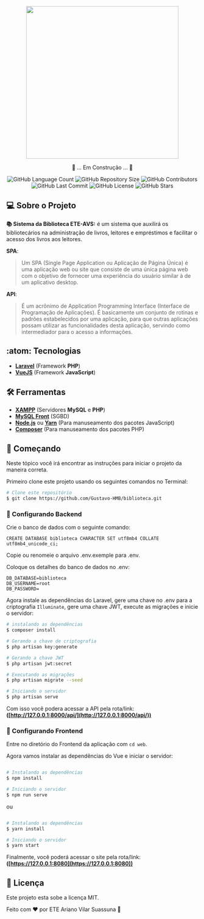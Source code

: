 <p align="center"><img src="https://res.cloudinary.com/dozt2izvj/image/upload/v1595030984/logo-lib-comp-blue_lpahno.png" width="400"></p>

<p align="center">
    🚧 ... Em Construção ... 🚧
</p>

<p align="center">
    <img alt="GitHub Language Count" src="https://img.shields.io/github/languages/count/Gustavo-HMB/biblioteca" />
    <img alt="GitHub Repository Size" src="https://img.shields.io/github/repo-size/Gustavo-HMB/biblioteca" />
    <img alt="GitHub Contributors" src="https://img.shields.io/github/contributors/Gustavo-HMB/biblioteca" />
    <img alt="GitHub Last Commit" src="https://img.shields.io/github/last-commit/Gustavo-HMB/biblioteca" />
    <img alt="GitHub License" src="https://img.shields.io/github/license/Gustavo-HMB/biblioteca">
    <img alt="GitHub Stars" src="https://img.shields.io/github/stars/Gustavo-HMB/biblioteca?style=social">
</p>

## 💻 Sobre o Projeto

**:books: Sistema da Biblioteca ETE-AVS:** é um sistema que auxilirá os bibliotecários na administração de livros, leitores e empréstimos e facilitar o acesso dos livros aos leitores.

**SPA**:

>Um SPA (Single Page Application ou Aplicação de Página Única) é uma aplicação web ou site que consiste de uma única página web com o objetivo de fornecer uma experiência do usuário similar à de um aplicativo desktop.

**API**:
> É um acrônimo de Application Programming Interface (Interface de Programação de  Aplicações). É basicamente um conjunto de rotinas e padrões estabelecidos por uma aplicação, para que outras aplicações possam utilizar as funcionalidades desta aplicação, servindo como intermediador para o acesso a informações.

## :atom: Tecnologias

- **[Laravel](https://laravel.com/)** (Framework **PHP**)
- **[VueJS](https://vuejs.org/)** (Framework **JavaScript**)

## 🛠 Ferramentas

- **[XAMPP](https://www.apachefriends.org/pt_br/index.html)** (Servidores **MySQL** e **PHP**)
- **[MySQL Front](https://mysql-front.software.informer.com/6.0/)** (SGBD)
- **[Node.js](https://nodejs.org/)** ou **[Yarn](https://classic.yarnpkg.com/pt-BR/docs/install/#windows-stable)** (Para manuseamento dos pacotes JavaScript)
- **[Composer](https://getcomposer.org/doc/00-intro.md)** (Para manuseamento dos pacotes PHP)

## 🚀 Começando

Neste tópico você irá encontrar as instruções para iniciar o projeto da maneira correta.

Primeiro clone este projeto usando os seguintes comandos no Terminal:

```bash
# Clone este repositório
$ git clone https://github.com/Gustavo-HMB/biblioteca.git
```

### 🎲 Configurando Backend

Crie o banco de dados com o seguinte comando:

```mysql
CREATE DATABASE biblioteca CHARACTER SET utf8mb4 COLLATE utf8mb4_unicode_ci;
```

Copie ou renomeie o arquivo .env.exemple para .env.

Coloque os detalhes do banco de dados no .env:

```
DB_DATABASE=biblioteca
DB_USERNAME=root
DB_PASSWORD=
```

Agora instale as dependências do Laravel, gere uma chave no .env para a criptografia `Illuminate`, gere uma chave JWT, execute as migrações e inicie o servidor:

```bash
# instalando as dependências
$ composer install

# Gerando a chave de criptografia
$ php artisan key:generate

# Gerando a chave JWT
$ php artisan jwt:secret

# Executando as migrações
$ php artisan migrate --seed

# Iniciando o servidor
$ php artisan serve
```

Com isso você podera acessar a API pela rota/link: **([http://127.0.0.1:8000/api/](http://127.0.0.1:8000/api/))**

### 🧭 Configurando Frontend

Entre no diretório do Frontend da aplicação com `cd web`.

Agora vamos instalar as dependências do Vue e iniciar o servidor:

```bash

# Instalando as dependências
$ npm install

# Iniciando o servidor
$ npm run serve
```
ou
```bash

# Instalando as dependências
$ yarn install

# Iniciando o servidor
$ yarn start
```

Finalmente, você poderá acessar o site pela rota/link: **([https://127.0.0.1:8080](https://127.0.0.1:8080))**

## :pencil: Licença

Este projeto esta sobe a licença MIT.

Feito com :heart: por ETE Ariano Vilar Suassuna :wave:
